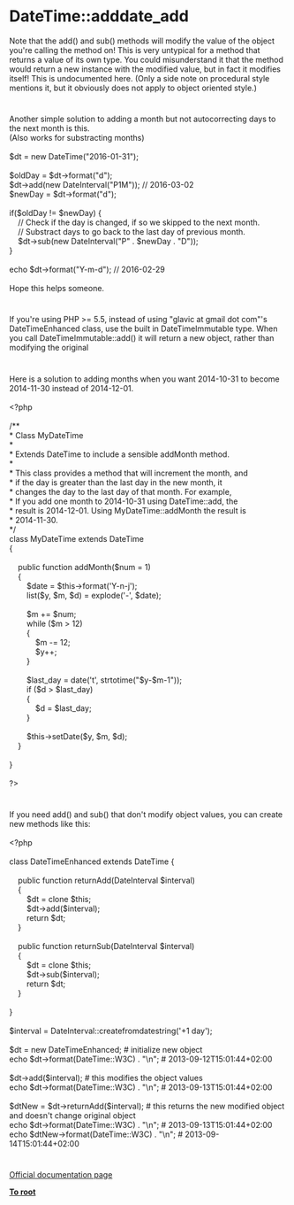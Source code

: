 # DateTime::adddate_add




<div class="phpcode"><span class="html">
Note that the add() and sub() methods will modify the value of the object you&apos;re calling the method on! This is very untypical for a method that returns a value of its own type. You could misunderstand it that the method would return a new instance with the modified value, but in fact it modifies itself! This is undocumented here. (Only a side note on procedural style mentions it, but it obviously does not apply to object oriented style.)</span>
</div>
  

#


<div class="phpcode"><span class="html">
Another simple solution to adding a month but not autocorrecting days to the next month is this.<br>(Also works for substracting months)<br><br>$dt = new DateTime(&quot;2016-01-31&quot;);<br><br>$oldDay = $dt-&gt;format(&quot;d&quot;);<br>$dt-&gt;add(new DateInterval(&quot;P1M&quot;)); // 2016-03-02<br>$newDay = $dt-&gt;format(&quot;d&quot;);<br><br>if($oldDay != $newDay) {<br>&#xA0; &#xA0; // Check if the day is changed, if so we skipped to the next month.<br>&#xA0; &#xA0; // Substract days to go back to the last day of previous month.<br>&#xA0; &#xA0; $dt-&gt;sub(new DateInterval(&quot;P&quot; . $newDay . &quot;D&quot;));<br>}<br><br>echo $dt-&gt;format(&quot;Y-m-d&quot;); // 2016-02-29<br><br>Hope this helps someone.</span>
</div>
  

#


<div class="phpcode"><span class="html">
If you&apos;re using PHP &gt;= 5.5, instead of using &quot;glavic at gmail dot com&quot;&apos;s DateTimeEnhanced class, use the built in DateTimeImmutable type. When you call DateTimeImmutable::add() it will return a new object, rather than modifying the original</span>
</div>
  

#


<div class="phpcode"><span class="html">
Here is a solution to adding months when you want 2014-10-31 to become 2014-11-30 instead of 2014-12-01.<br><br><span class="default">&lt;?php<br><br></span><span class="comment">/**<br> * Class MyDateTime<br> *<br> * Extends DateTime to include a sensible addMonth method.<br> *<br> * This class provides a method that will increment the month, and<br> * if the day is greater than the last day in the new month, it<br> * changes the day to the last day of that month. For example,<br> * If you add one month to 2014-10-31 using DateTime::add, the<br> * result is 2014-12-01. Using MyDateTime::addMonth the result is<br> * 2014-11-30.<br> */<br></span><span class="keyword">class </span><span class="default">MyDateTime </span><span class="keyword">extends </span><span class="default">DateTime<br></span><span class="keyword">{<br><br>&#xA0; &#xA0; public function </span><span class="default">addMonth</span><span class="keyword">(</span><span class="default">$num </span><span class="keyword">= </span><span class="default">1</span><span class="keyword">)<br>&#xA0; &#xA0; {<br>&#xA0; &#xA0; &#xA0; &#xA0; </span><span class="default">$date </span><span class="keyword">= </span><span class="default">$this</span><span class="keyword">-&gt;</span><span class="default">format</span><span class="keyword">(</span><span class="string">&apos;Y-n-j&apos;</span><span class="keyword">);<br>&#xA0; &#xA0; &#xA0; &#xA0; list(</span><span class="default">$y</span><span class="keyword">, </span><span class="default">$m</span><span class="keyword">, </span><span class="default">$d</span><span class="keyword">) = </span><span class="default">explode</span><span class="keyword">(</span><span class="string">&apos;-&apos;</span><span class="keyword">, </span><span class="default">$date</span><span class="keyword">);<br><br>&#xA0; &#xA0; &#xA0; &#xA0; </span><span class="default">$m </span><span class="keyword">+= </span><span class="default">$num</span><span class="keyword">;<br>&#xA0; &#xA0; &#xA0; &#xA0; while (</span><span class="default">$m </span><span class="keyword">&gt; </span><span class="default">12</span><span class="keyword">)<br>&#xA0; &#xA0; &#xA0; &#xA0; {<br>&#xA0; &#xA0; &#xA0; &#xA0; &#xA0; &#xA0; </span><span class="default">$m </span><span class="keyword">-= </span><span class="default">12</span><span class="keyword">;<br>&#xA0; &#xA0; &#xA0; &#xA0; &#xA0; &#xA0; </span><span class="default">$y</span><span class="keyword">++;<br>&#xA0; &#xA0; &#xA0; &#xA0; }<br><br>&#xA0; &#xA0; &#xA0; &#xA0; </span><span class="default">$last_day </span><span class="keyword">= </span><span class="default">date</span><span class="keyword">(</span><span class="string">&apos;t&apos;</span><span class="keyword">, </span><span class="default">strtotime</span><span class="keyword">(</span><span class="string">&quot;</span><span class="default">$y</span><span class="string">-</span><span class="default">$m</span><span class="string">-1&quot;</span><span class="keyword">));<br>&#xA0; &#xA0; &#xA0; &#xA0; if (</span><span class="default">$d </span><span class="keyword">&gt; </span><span class="default">$last_day</span><span class="keyword">)<br>&#xA0; &#xA0; &#xA0; &#xA0; {<br>&#xA0; &#xA0; &#xA0; &#xA0; &#xA0; &#xA0; </span><span class="default">$d </span><span class="keyword">= </span><span class="default">$last_day</span><span class="keyword">;<br>&#xA0; &#xA0; &#xA0; &#xA0; }<br><br>&#xA0; &#xA0; &#xA0; &#xA0; </span><span class="default">$this</span><span class="keyword">-&gt;</span><span class="default">setDate</span><span class="keyword">(</span><span class="default">$y</span><span class="keyword">, </span><span class="default">$m</span><span class="keyword">, </span><span class="default">$d</span><span class="keyword">);<br>&#xA0; &#xA0; }<br><br>}<br><br></span><span class="default">?&gt;</span>
</span>
</div>
  

#


<div class="phpcode"><span class="html">
If you need add() and sub() that don&apos;t modify object values, you can create new methods like this:<br><br><span class="default">&lt;?php<br><br></span><span class="keyword">class </span><span class="default">DateTimeEnhanced </span><span class="keyword">extends </span><span class="default">DateTime </span><span class="keyword">{<br><br>&#xA0; &#xA0; public function </span><span class="default">returnAdd</span><span class="keyword">(</span><span class="default">DateInterval $interval</span><span class="keyword">)<br>&#xA0; &#xA0; {<br>&#xA0; &#xA0; &#xA0; &#xA0; </span><span class="default">$dt </span><span class="keyword">= clone </span><span class="default">$this</span><span class="keyword">;<br>&#xA0; &#xA0; &#xA0; &#xA0; </span><span class="default">$dt</span><span class="keyword">-&gt;</span><span class="default">add</span><span class="keyword">(</span><span class="default">$interval</span><span class="keyword">);<br>&#xA0; &#xA0; &#xA0; &#xA0; return </span><span class="default">$dt</span><span class="keyword">;<br>&#xA0; &#xA0; }<br>&#xA0; &#xA0; <br>&#xA0; &#xA0; public function </span><span class="default">returnSub</span><span class="keyword">(</span><span class="default">DateInterval $interval</span><span class="keyword">)<br>&#xA0; &#xA0; {<br>&#xA0; &#xA0; &#xA0; &#xA0; </span><span class="default">$dt </span><span class="keyword">= clone </span><span class="default">$this</span><span class="keyword">;<br>&#xA0; &#xA0; &#xA0; &#xA0; </span><span class="default">$dt</span><span class="keyword">-&gt;</span><span class="default">sub</span><span class="keyword">(</span><span class="default">$interval</span><span class="keyword">);<br>&#xA0; &#xA0; &#xA0; &#xA0; return </span><span class="default">$dt</span><span class="keyword">;<br>&#xA0; &#xA0; }<br><br>}<br><br></span><span class="default">$interval </span><span class="keyword">= </span><span class="default">DateInterval</span><span class="keyword">::</span><span class="default">createfromdatestring</span><span class="keyword">(</span><span class="string">&apos;+1 day&apos;</span><span class="keyword">);<br><br></span><span class="default">$dt </span><span class="keyword">= new </span><span class="default">DateTimeEnhanced</span><span class="keyword">; </span><span class="comment"># initialize new object<br></span><span class="keyword">echo </span><span class="default">$dt</span><span class="keyword">-&gt;</span><span class="default">format</span><span class="keyword">(</span><span class="default">DateTime</span><span class="keyword">::</span><span class="default">W3C</span><span class="keyword">) . </span><span class="string">&quot;\n&quot;</span><span class="keyword">; </span><span class="comment"># 2013-09-12T15:01:44+02:00<br><br></span><span class="default">$dt</span><span class="keyword">-&gt;</span><span class="default">add</span><span class="keyword">(</span><span class="default">$interval</span><span class="keyword">); </span><span class="comment"># this modifies the object values<br></span><span class="keyword">echo </span><span class="default">$dt</span><span class="keyword">-&gt;</span><span class="default">format</span><span class="keyword">(</span><span class="default">DateTime</span><span class="keyword">::</span><span class="default">W3C</span><span class="keyword">) . </span><span class="string">&quot;\n&quot;</span><span class="keyword">; </span><span class="comment"># 2013-09-13T15:01:44+02:00<br><br></span><span class="default">$dtNew </span><span class="keyword">= </span><span class="default">$dt</span><span class="keyword">-&gt;</span><span class="default">returnAdd</span><span class="keyword">(</span><span class="default">$interval</span><span class="keyword">); </span><span class="comment"># this returns the new modified object and doesn&apos;t change original object<br></span><span class="keyword">echo </span><span class="default">$dt</span><span class="keyword">-&gt;</span><span class="default">format</span><span class="keyword">(</span><span class="default">DateTime</span><span class="keyword">::</span><span class="default">W3C</span><span class="keyword">) . </span><span class="string">&quot;\n&quot;</span><span class="keyword">; </span><span class="comment"># 2013-09-13T15:01:44+02:00<br></span><span class="keyword">echo </span><span class="default">$dtNew</span><span class="keyword">-&gt;</span><span class="default">format</span><span class="keyword">(</span><span class="default">DateTime</span><span class="keyword">::</span><span class="default">W3C</span><span class="keyword">) . </span><span class="string">&quot;\n&quot;</span><span class="keyword">; </span><span class="comment"># 2013-09-14T15:01:44+02:00</span>
</span>
</div>
  

#

[Official documentation page](https://www.php.net/manual/en/datetime.add.php)

**[To root](/README.md)**